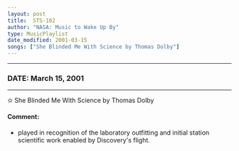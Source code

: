 ```yaml
---
layout: post
title:  STS-102
author: "NASA: Music to Wake Up By"
type: MusicPlaylist
date_modified: 2001-03-15
songs: ["She Blinded Me With Science by Thomas Dolby"]
---
```


----
### DATE: March 15, 2001
----
✫ She Blinded Me With Science by Thomas Dolby

#### Comment:
* played in recognition of the laboratory outfitting and initial station scientific work enabled by Discovery's flight.



<br/>
<center>
	<a target="_blank"
	   href="https://twitter.com/intent/tweet?hashtags=Space,NASA,Playlist,NASAWakeupCalls,SpaceProgram&text={{ page.author}}, '{{ page.songs.first }}' {{ page.title }}, {{ page.date | date: '%B %d, %Y' }}. {{ site.url }}{{ page.url }} @nasawakeupcalls">
	   <i class="fab fa-twitter" alt="Tweet this page" style="font-size: 1.3em;"></i>
	</a>
	&nbsp; 	<i class="fas fa-user-astronaut" style="font-size: 1.5em;"></i> &nbsp;
    <a type="amzn" search="'She Blinded Me With Science by Thomas Dolby'" category="popular music">
        <i class="fab fa-amazon" style="font-size: 1.3em;"></i>
    </a>
</center>
